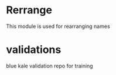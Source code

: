 Rerrange
=========
This module is used for rearranging names
# validations
blue kale validation repo for training
